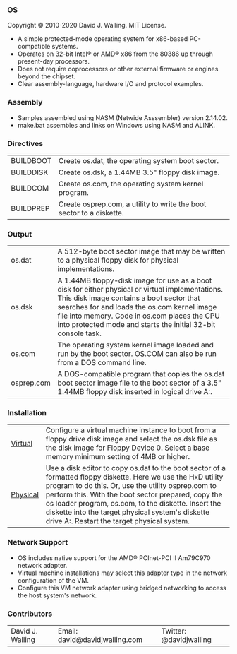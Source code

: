### OS

Copyright :copyright: 2010-2020 David J. Walling. MIT License.

- A simple protected-mode operating system for x86-based PC-compatible systems.
- Operates on 32-bit Intel:registered: or AMD:registered: x86 from the 80386 up through present-day processors.
- Does not require coprocessors or other external firmware or engines beyond the chipset.
- Clear assembly-language, hardware I/O and protocol examples.

### Assembly

- Samples assembled using NASM (Netwide Asssembler) version 2.14.02.
- make.bat assembles and links on Windows using NASM and ALINK.

### Directives

<table>
<tr><td>BUILDBOOT</td><td>Create os.dat, the operating system boot sector.</td></tr>
<tr><td>BUILDDISK</td><td>Create os.dsk, a 1.44MB 3.5" floppy disk image.</td></tr>
<tr><td>BUILDCOM</td><td>Create os.com, the operating system kernel program.</td></tr>
<tr><td>BUILDPREP</td><td>Create osprep.com, a utility to write the boot sector to a diskette.</td></tr>
</table>

### Output

<table>
<tr><td>os.dat</td><td>A 512-byte boot sector image that may be written to a physical floppy disk for physical implementations.</td></tr>
<tr><td>os.dsk</td><td>A 1.44MB floppy-disk image for use as a boot disk for either physical or virtual implementations. This disk image contains a boot sector that searches for and loads the os.com kernel image file into memory. Code in os.com places the CPU into protected mode and starts the initial 32-bit console task.</td></tr>
<tr><td>os.com</td><td>The operating system kernel image loaded and run by the boot sector. OS.COM can also be run from a DOS command line.</td></tr>
<tr><td>osprep.com</td><td>A DOS-compatible program that copies the os.dat boot sector image file to the boot sector of a 3.5" 1.44MB floppy disk inserted in logical drive A:.</td></tr>
</table>

### Installation

<table>
<tr><td><a href="/docs/VIRTUAL.md">Virtual</a></td><td>Configure a virtual machine instance to boot from a floppy drive disk image and select the os.dsk file as the disk image for Floppy Device 0. Select a base memory minimum setting of 4MB or higher.</td></tr>
<tr><td><a href="/docs/PHYSICAL.md">Physical</a></td><td>Use a disk editor to copy os.dat to the boot sector of a formatted floppy diskette. Here we use the HxD utility program to do this. Or, use the utility osprep.com to perform this. With the boot sector prepared, copy the os loader program, os.com, to the diskette. Insert the diskette into the target physical system's diskette drive A:. Restart the target physical system.</td></tr>
</table>

### Network Support

- OS includes native support for the AMD:registered: PCInet-PCI II Am79C970 network adapter.
- Virtual machine installations may select this adapter type in the network configuration of the VM.
- Configure this VM network adapter using bridged networking to access the host system's network.

### Contributors

<table>
<tr><td>David J. Walling</td><td>Email: david@davidjwalling.com</td><td>Twitter: @davidjwalling</td></tr>
</table>
